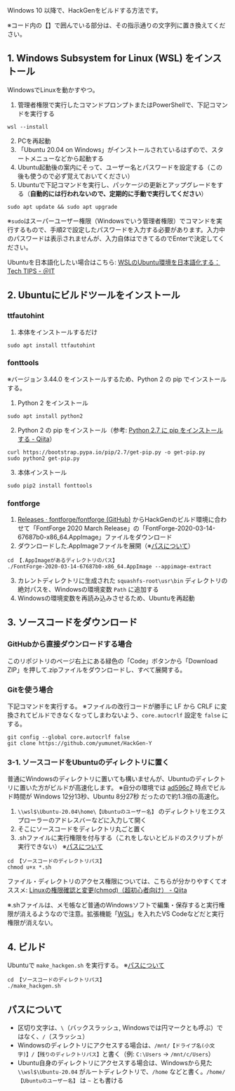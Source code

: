 Windows 10 以降で、HackGenをビルドする方法です。

※コード内の【】で囲んでいる部分は、その指示通りの文字列に置き換えてください。


## 1. Windows Subsystem for Linux (WSL) をインストール

WindowsでLinuxを動かすやつ。

1. 管理者権限で実行したコマンドプロンプトまたはPowerShellで、下記コマンドを実行する
```
wsl --install
```
2. PCを再起動
3. 「Ubuntu 20.04 on Windows」がインストールされているはずので、スタートメニューなどから起動する
4. Ubuntu起動後の案内にそって、ユーザー名とパスワードを設定する（この後も使うので必ず覚えておいてください）
5. Ubuntuで下記コマンドを実行し、パッケージの更新とアップグレードをする（**自動的には行われないので、定期的に手動で実行してください**）
```
sudo apt update && sudo apt upgrade
```
※`sudo`はスーパーユーザー権限（Windowsでいう管理者権限）でコマンドを実行するもので、手順2で設定したパスワードを入力する必要があります。入力中のパスワードは表示されませんが、入力自体はできてるのでEnterで決定してください。

Ubuntuを日本語化したい場合はこちら: [WSLのUbuntu環境を日本語化する：Tech TIPS - ＠IT](https://atmarkit.itmedia.co.jp/ait/articles/1806/28/news043.html)


## 2. Ubuntuにビルドツールをインストール

### ttfautohint
1. 本体をインストールするだけ
```
sudo apt install ttfautohint
```

### fonttools
※バージョン 3.44.0 をインストールするため、Python 2 の pip でインストールする。

1. Python 2 をインストール
```
sudo apt install python2
```

2. Python 2 の pip をインストール（参考: [Python 2.7 に pip をインストールする - Qiita](https://qiita.com/sg0hsmt/items/f8fc8d587bff816654a8)）
```
curl https://bootstrap.pypa.io/pip/2.7/get-pip.py -o get-pip.py
sudo python2 get-pip.py
```

3. 本体インストール
```
sudo pip2 install fonttools
```

### fontforge
1. [Releases · fontforge/fontforge (GitHub)](https://github.com/fontforge/fontforge/releases) からHackGenのビルド環境に合わせて「FontForge 2020 March Release」の「FontForge-2020-03-14-67687b0-x86_64.AppImage」ファイルをダウンロード
2. ダウンロードした.AppImageファイルを展開（※[パスについて](#パスについて)）
```
cd 【.AppImageがあるディレクトリのパス】
./FontForge-2020-03-14-67687b0-x86_64.AppImage --appimage-extract
```
3. カレントディレクトリに生成された `squashfs-root\usr\bin` ディレクトリの絶対パスを、Windowsの環境変数 `Path` に追加する
4. Windowsの環境変数を再読み込みさせるため、Ubuntuを再起動


## 3. ソースコードをダウンロード

### GitHubから直接ダウンロードする場合
このリポジトリのページ右上にある緑色の「Code」ボタンから「Download ZIP」を押して.zipファイルをダウンロードし、すべて展開する。

### Gitを使う場合
下記コマンドを実行する。
※ファイルの改行コードが勝手に LF から CRLF に変換されてビルドできなくなってしまわないよう、`core.autocrlf` 設定を `false` にする。
```
git config --global core.autocrlf false
git clone https://github.com/yumunet/HackGen-Y
```

### 3-1. ソースコードをUbuntuのディレクトリに置く
普通にWindowsのディレクトリに置いても構いませんが、Ubuntuのディレクトリに置いた方がビルドが高速化します。
※自分の環境では [ad596c7](https://github.com/yumunet/HackGen-Y/commit/ad596c73bb11ef24cdf8087ad6972d4b64f449e2) 時点でビルド時間が Windows 12分13秒、Ubuntu 8分27秒 だったので約1.3倍の高速化。

1. `\\wsl$\Ubuntu-20.04\home\【Ubuntuのユーザー名】` のディレクトリをエクスプローラーのアドレスバーなどに入力して開く
2. そこにソースコードをディレクトリ丸ごと置く
3. .shファイルに実行権限を付与する（これをしないとビルドのスクリプトが実行できない） ※[パスについて](#パスについて)
```
cd 【ソースコードのディレクトリパス】
chmod u+x *.sh
```
ファイル・ディレクトリのアクセス権限については、こちらが分かりやすくてオススメ: [Linuxの権限確認と変更(chmod)（超初心者向け） - Qiita](https://qiita.com/shisama/items/5f4c4fa768642aad9e06)

※.shファイルは、メモ帳など普通のWindowsソフトで編集・保存すると実行権限が消えるようなので注意。拡張機能「[WSL](https://marketplace.visualstudio.com/items?itemName=ms-vscode-remote.remote-wsl)」を入れたVS Codeなどだと実行権限が消えない。


## 4. ビルド

Ubuntuで `make_hackgen.sh` を実行する。
※[パスについて](#パスについて)
```
cd 【ソースコードのディレクトリパス】
./make_hackgen.sh
```


## パスについて

- 区切り文字は、`\`（バックスラッシュ, Windowsでは円マークとも呼ぶ）ではなく、`/`（スラッシュ）
- Windowsのディレクトリにアクセスする場合は、`/mnt/【ドライブ名(小文字)】/【残りのディレクトリパス】`と書く（例: `C:\Users` -> `/mnt/c/Users`）
- Ubuntu自身のディレクトリにアクセスする場合は、Windowsから見た `\\wsl$\Ubuntu-20.04` がルートディレクトリで、`/home` などと書く。`/home/【Ubuntuのユーザー名】` は `~` とも書ける
